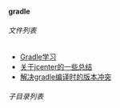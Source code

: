#### gradle


###### 文件列表

- [Gradle学习](Gradle学习.md)
- [关于jcenter的一些总结](关于jcenter的一些总结.md)
- [解决gradle编译时的版本冲突](解决gradle编译时的版本冲突.md)

###### 子目录列表

